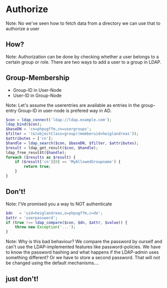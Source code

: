 # Authorize

Note:
No we've seen how to fetch data from a directory we can use that to authorize a user




## How?

Note:
Authorization can be done by checking whether a user belongs to a certain group or role.
There are two ways to add a user to a group in LDAP.




## Group-Membership

* Group-ID in User-Node<!-- .element: class="fragment" -->
* User-ID in Group-Node<!-- .element: class="fragment" -->

Note: Let's assume the userentries are available as entries in the group-entry
Group-ID in user-node is prefered way in AD.




```php
$con = ldap_connect('ldap://ldap.example.com');
ldap_bind($con);
$baseDN = 'cn=phpugffm,cn=usergroups';
$filter = '(&(objectClass=group)(memberuid=heiglandreas'));
$attributes = ['cn'];
$handle = ldap_search($con, $baseDN, $filter, $attributes);
$result = ldap_get_result($con, $handle);
ldap_free_resul‡t($handle);
foreach ($results as $result) {
    if ($result['cn'][0] == 'MyAllowedGroupname') {
        return true;
    }
}
```



## Don't!

Note:
I'Ve promised you a way to NOT authenticate




```php
$dn   = 'uid=heiglandreas,o=phpugffm,c=de';
$attr = 'userpassword';
if (true !== ldap_compare($con, $dn, $attr, $value)) {
    throw new Exception('...');
}
```

Note:
Why is this bad behaviour? We compare the password by ourself and can't use the LDAP-implemented features
like password-policies. We have to know the password hashing and what happens if the LDAP-admin uses something different?
Or we have to store a second password. That will not be changed using the default mechanisms....




## just don't!

